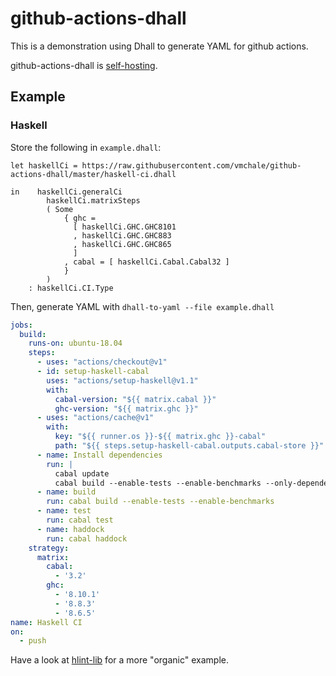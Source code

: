 # github-actions-dhall

This is a demonstration using Dhall to generate YAML for
github actions.

github-actions-dhall is
[self-hosting](https://github.com/vmchale/github-actions-dhall/blob/master/self-ci.dhall).

## Example

### Haskell

Store the following in `example.dhall`:

```dhall
let haskellCi = https://raw.githubusercontent.com/vmchale/github-actions-dhall/master/haskell-ci.dhall

in    haskellCi.generalCi
        haskellCi.matrixSteps
        ( Some
            { ghc =
              [ haskellCi.GHC.GHC8101
              , haskellCi.GHC.GHC883
              , haskellCi.GHC.GHC865
              ]
            , cabal = [ haskellCi.Cabal.Cabal32 ]
            }
        )
    : haskellCi.CI.Type
```

Then, generate YAML with `dhall-to-yaml --file example.dhall`

```yaml
jobs:
  build:
    runs-on: ubuntu-18.04
    steps:
      - uses: "actions/checkout@v1"
      - id: setup-haskell-cabal
        uses: "actions/setup-haskell@v1.1"
        with:
          cabal-version: "${{ matrix.cabal }}"
          ghc-version: "${{ matrix.ghc }}"
      - uses: "actions/cache@v1"
        with:
          key: "${{ runner.os }}-${{ matrix.ghc }}-cabal"
          path: "${{ steps.setup-haskell-cabal.outputs.cabal-store }}"
      - name: Install dependencies
        run: |
          cabal update
          cabal build --enable-tests --enable-benchmarks --only-dependencies
      - name: build
        run: cabal build --enable-tests --enable-benchmarks
      - name: test
        run: cabal test
      - name: haddock
        run: cabal haddock
    strategy:
      matrix:
        cabal:
          - '3.2'
        ghc:
          - '8.10.1'
          - '8.8.3'
          - '8.6.5'
name: Haskell CI
on:
  - push
```

Have a look at
[hlint-lib](https://github.com/vmchale/hlint-lib/blob/master/self-ci.dhall) for
a more "organic" example.
